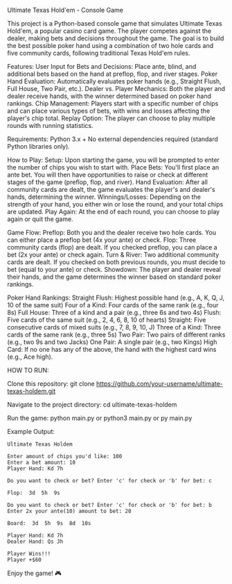 Ultimate Texas Hold'em - Console Game

This project is a Python-based console game that simulates Ultimate Texas Hold'em, a popular casino card game. 
The player competes against the dealer, making bets and decisions throughout the game. 
The goal is to build the best possible poker hand using a combination of two hole cards and five community cards, following traditional Texas Hold'em rules.

Features:
    User Input for Bets and Decisions: Place ante, blind, and additional bets based on the hand at preflop, flop, and river stages.
    Poker Hand Evaluation: Automatically evaluates poker hands (e.g., Straight Flush, Full House, Two Pair, etc.).
    Dealer vs. Player Mechanics: Both the player and dealer receive hands, with the winner determined based on poker hand rankings.
    Chip Management: Players start with a specific number of chips and can place various types of bets, with wins and losses affecting the player's chip total.
    Replay Option: The player can choose to play multiple rounds with running statistics.

Requirements:
    Python 3.x +
    No external dependencies required (standard Python libraries only).

How to Play:
    Setup: Upon starting the game, you will be prompted to enter the number of chips you wish to start with.
    Place Bets:
        You'll first place an ante bet.
        You will then have opportunities to raise or check at different stages of the game (preflop, flop, and river).
    Hand Evaluation: After all community cards are dealt, the game evaluates the player's and dealer's hands, determining the winner.
    Winnings/Losses: Depending on the strength of your hand, you either win or lose the round, and your total chips are updated.
    Play Again: At the end of each round, you can choose to play again or quit the game.

Game Flow:
    Preflop: Both you and the dealer receive two hole cards. You can either place a preflop bet (4x your ante) or check.
    Flop: Three community cards (flop) are dealt. If you checked preflop, you can place a bet (2x your ante) or check again.
    Turn & River: Two additional community cards are dealt. If you checked on both previous rounds, you must decide to bet (equal to your ante) or check.
    Showdown: The player and dealer reveal their hands, and the game determines the winner based on standard poker rankings.

Poker Hand Rankings:
    Straight Flush: Highest possible hand (e.g., A, K, Q, J, 10 of the same suit)
    Four of a Kind: Four cards of the same rank (e.g., four 8s)
    Full House: Three of a kind and a pair (e.g., three 6s and two 4s)
    Flush: Five cards of the same suit (e.g., 2, 4, 6, 8, 10 of hearts)
    Straight: Five consecutive cards of mixed suits (e.g., 7, 8, 9, 10, J)
    Three of a Kind: Three cards of the same rank (e.g., three 5s)
    Two Pair: Two pairs of different ranks (e.g., two 9s and two Jacks)
    One Pair: A single pair (e.g., two Kings)
    High Card: If no one has any of the above, the hand with the highest card wins (e.g., Ace high).
	

HOW TO RUN:

Clone this repository:
	git clone https://github.com/your-username/ultimate-texas-holdem.git


Navigate to the project directory:
	cd ultimate-texas-holdem

Run the game:
	python main.py
	or python3 main.py
	or py main.py
	
	
Example Output:

	Ultimate Texas Holdem

	Enter amount of chips you'd like: 100
	Enter a bet amount: 10
	Player Hand: Kd 7h

	Do you want to check or bet? Enter 'c' for check or 'b' for bet: c

	Flop:  3d  5h  9s

	Do you want to check or bet? Enter 'c' for check or 'b' for bet: b
	Enter 2x your ante(10) amount to bet: 20

	Board:  3d  5h  9s  8d  10s

	Player Hand: Kd 7h
	Dealer Hand: Qs Jh

	Player Wins!!!
	Player +$60
	

Enjoy the game! 🎮
